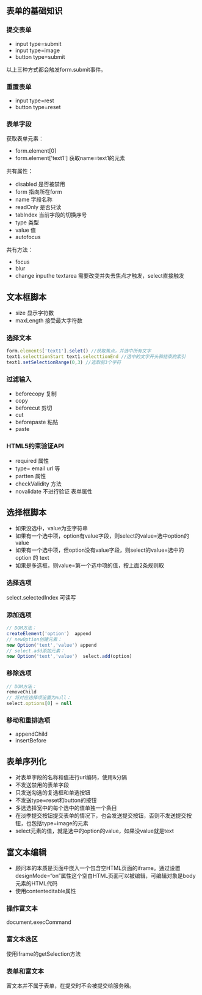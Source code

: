 ## 表单的基础知识

### 提交表单

  * input type=submit
  * input type=image 
  * button type=submit

以上三种方式都会触发form.submit事件。

### 重置表单

  * input type=rest
  * button type=reset

### 表单字段

  获取表单元素：
  * form.element[0]
  * form.element['text1'] 获取name=text1的元素

  共有属性：
  * disabled 是否被禁用
  * form 指向所在form
  * name 字段名称
  * readOnly 是否只读
  * tabIndex 当前字段的切换序号
  * type 类型
  * value 值
  * autofocus

  共有方法：
  * focus
  * blur
  * change inputhe textarea 需要改变并失去焦点才触发，select直接触发

## 文本框脚本

* size 显示字符数
* maxLength 接受最大字符数

### 选择文本

``` js
form.elements['text1'].selet() //获取焦点，并选中所有文字
text1.selecttionStart text1.selecttionEnd //选中的文字开头和结束的索引
text1.setSelectionRange(0,3) //选取前3个字符
```

### 过滤输入
  * beforecopy 复制
  * copy
  * beforecut 剪切
  * cut
  * beforepaste 粘贴
  * paste

### HTML5约束验证API
  * required 属性
  * type= email url 等
  * partten 属性
  * checkValidity 方法
  * novalidate 不进行验证 表单属性

## 选择框脚本
* 如果没选中，value为空字符串
* 如果有一个选中项，option有value字段，则select的value=选中option的value
* 如果有一个选中项，但option没有value字段，则select的value=选中的option 的 text
* 如果是多选框，则value=第一个选中项的值，按上面2条规则取

### 选择选项

select.selectedIndex 可读写

### 添加选项

``` js
// DOM方法：
createElement('option')  append
// newOption创建元素：
new Option('text','value') append
// select.add添加元素：
new Option('text','value')  select.add(option)
```

### 移除选项

``` js
// DOM方法：
removeChild
// 将对应选择项设置为null：
select.options[0] = null
```


### 移动和重排选项
* appendChild
* insertBefore


## 表单序列化

* 对表单字段的名称和值进行url编码，使用&分隔
* 不发送禁用的表单字段
* 只发送勾选的复选框和单选按钮
* 不发送type=reset和button的按钮
* 多选选择宽中的每个选中的值单独一个条目
* 在淡季提交按钮提交表单的情况下，也会发送提交按钮，否则不发送提交按钮，也包括type=image的元素
* select元素的值，就是选中的option的value，如果没value就是text


## 富文本编辑

* 顾问本的本质是页面中嵌入一个包含空HTML页面的iframe。通过设置designMode=“on”属性这个空白HTML页面可以被编辑，可编辑对象是body元素的HTML代码
* 使用contenteditable属性

### 操作富文本

document.execCommand

### 富文本选区

使用iframe的getSelection方法

### 表单和富文本

富文本并不属于表单，在提交时不会被提交给服务器。

